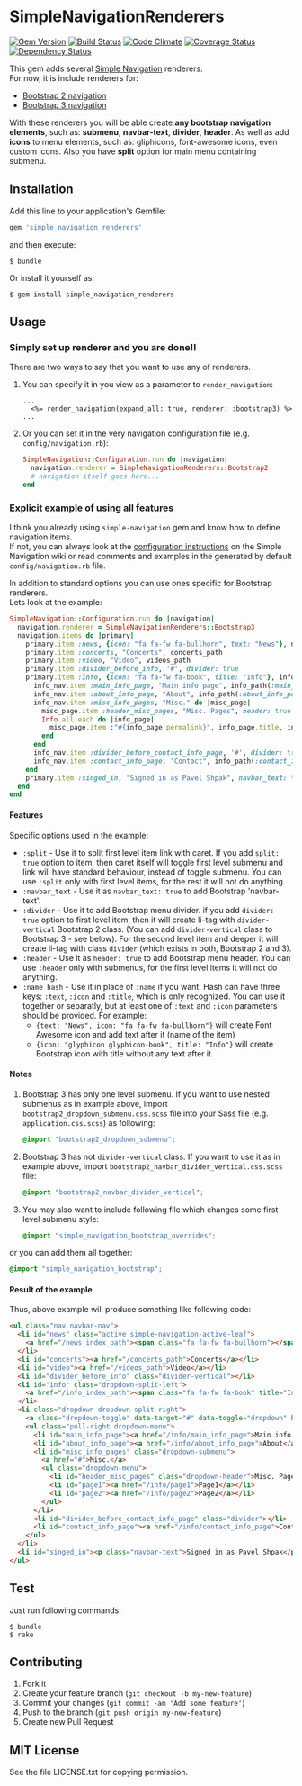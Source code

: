 # SimpleNavigationRenderers

[![Gem Version](https://badge.fury.io/rb/simple_navigation_renderers.png)](http://badge.fury.io/rb/simple_navigation_renderers)
[![Build Status](https://travis-ci.org/ShPakvel/simple_navigation_renderers.png?branch=master)](https://travis-ci.org/ShPakvel/simple_navigation_renderers)
[![Code Climate](https://codeclimate.com/github/ShPakvel/simple_navigation_renderers.png)](https://codeclimate.com/github/ShPakvel/simple_navigation_renderers)
[![Coverage Status](https://coveralls.io/repos/ShPakvel/simple_navigation_renderers/badge.png)](https://coveralls.io/r/ShPakvel/simple_navigation_renderers)
[![Dependency Status](https://gemnasium.com/ShPakvel/simple_navigation_renderers.png)](https://gemnasium.com/ShPakvel/simple_navigation_renderers)

This gem adds several [Simple Navigation](https://github.com/andi/simple-navigation) renderers.  
For now, it is include renderers for:
* [Bootstrap 2 navigation](http://getbootstrap.com/2.3.2/components.html#navbar)
* [Bootstrap 3 navigation](http://getbootstrap.com/components/#navbar)

With these renderers you will be able create **any bootstrap navigation elements**, such as: **submenu**, **navbar-text**, **divider**, **header**. As well as add **icons** to menu elements, such as: gliphicons, font-awesome icons, even custom icons. Also you have **split** option for main menu containing submenu.

## Installation

Add this line to your application's Gemfile:

```ruby
gem 'simple_navigation_renderers'
```

and then execute:

```console
$ bundle
```

Or install it yourself as:

```console
$ gem install simple_navigation_renderers
```


## Usage

### Simply set up renderer and you are done!!

There are two ways to say that you want to use any of renderers.

1. You can specify it in you view as a parameter to `render_navigation`:

    ```erb
    ...
      <%= render_navigation(expand_all: true, renderer: :bootstrap3) %>
    ...
    ```

2. Or you can set it in the very navigation configuration file (e.g. `config/navigation.rb`):

    ```ruby
    SimpleNavigation::Configuration.run do |navigation|
      navigation.renderer = SimpleNavigationRenderers::Bootstrap2
      # navigation itself goes here...
    end
    ```

### Explicit example of using all features

I think you already using `simple-navigation` gem and know how to define navigation items.  
If not, you can always look at the [configuration instructions](https://github.com/andi/simple-navigation/wiki/Configuration) on the Simple Navigation wiki or read comments and examples in the generated by default `config/navigation.rb` file.

In addition to standard options you can use ones specific for Bootstrap renderers.  
Lets look at the example:

```ruby
SimpleNavigation::Configuration.run do |navigation|
  navigation.renderer = SimpleNavigationRenderers::Bootstrap3
  navigation.items do |primary|
    primary.item :news, {icon: "fa fa-fw fa-bullhorn", text: "News"}, news_index_path
    primary.item :concerts, "Concerts", concerts_path
    primary.item :video, "Video", videos_path
    primary.item :divider_before_info, '#', divider: true
    primary.item :info, {icon: "fa fa-fw fa-book", title: "Info"}, info_index_path, split: true do |info_nav|
      info_nav.item :main_info_page, "Main info page", info_path(:main_info_page)
      info_nav.item :about_info_page, "About", info_path(:about_info_page)
      info_nav.item :misc_info_pages, "Misc." do |misc_page|
        misc_page.item :header_misc_pages, "Misc. Pages", header: true
        Info.all.each do |info_page|
          misc_page.item :"#{info_page.permalink}", info_page.title, info_path(info_page)
        end
      end
      info_nav.item :divider_before_contact_info_page, '#', divider: true
      info_nav.item :contact_info_page, "Contact", info_path(:contact_info_page)
    end
    primary.item :singed_in, "Signed in as Pavel Shpak", navbar_text: true
  end
end
```

#### Features

Specific options used in the example:

* `:split` - Use it to split first level item link with caret. If you add `split: true` option to item, then caret itself will toggle first level submenu and link will have standard behaviour, instead of toggle submenu. You can use `:split` only with first level items, for the rest it will not do anything.
* `:navbar_text` - Use it as `navbar_text: true` to add Bootstrap 'navbar-text'.
* `:divider` - Use it to add Bootstrap menu divider. if you add `divider: true` option to first level item, then it will create li-tag with `divider-vertical` Bootstrap 2 class. (You can add `divider-vertical` class to Bootstrap 3 - see below). For the second level item and deeper it will create li-tag with class `divider` (which exists in both, Bootstrap 2 and 3).
* `:header` - Use it as `header: true` to add Bootstrap menu header. You can use `:header` only with submenus, for the first level items it will not do anything.
* `:name hash` - Use it in place of `:name` if you want. Hash can have three keys: `:text`, `:icon` and `:title`, which is only recognized. You can use it together or separatly, but at least one of `:text` and `:icon` parameters should be provided. For example:
  * `{text: "News", icon: "fa fa-fw fa-bullhorn"}` will create Font Awesome icon and add text after it (name of the item)
  * `{icon: "glyphicon glyphicon-book", title: "Info"}` will create Bootstrap icon with title without any text after it

#### Notes

1. Bootstrap 3 has only one level submenu. If you want to use nested submenus as in example above, import `bootstrap2_dropdown_submenu.css.scss` file into your Sass file (e.g. `application.css.scss`) as following:

    ```scss
    @import "bootstrap2_dropdown_submenu";
    ```

2. Bootstrap 3 has not `divider-vertical` class. If you want to use it as in example above, import `bootstrap2_navbar_divider_vertical.css.scss` file:

    ```scss
    @import "bootstrap2_navbar_divider_vertical";
    ```

3. You may also want to include following file which changes some first level submenu style:

    ```scss
    @import "simple_navigation_bootstrap_overrides";
    ```

or you can add them all together:

```scss
@import "simple_navigation_bootstrap";
```

#### Result of the example

Thus, above example will produce something like following code:

```html
<ul class="nav navbar-nav">
  <li id="news" class="active simple-navigation-active-leaf">
    <a href="/news_index_path"><span class="fa fa-fw fa-bullhorn"></span> News</a>
  </li>
  <li id="concerts"><a href="/concerts_path">Concerts</a></li>
  <li id="video"><a href="/videos_path">Video</a></li>
  <li id="divider_before_info" class="divider-vertical"></li>
  <li id="info" class="dropdown-split-left">
    <a href="/info_index_path"><span class="fa fa-fw fa-book" title="Info"></span></a>
  </li>
  <li class="dropdown dropdown-split-right">
    <a class="dropdown-toggle" data-target="#" data-toggle="dropdown" href="#"><b class="caret"></b></a>
    <ul class="pull-right dropdown-menu">
      <li id="main_info_page"><a href="/info/main_info_page">Main info page</a></li>
      <li id="about_info_page"><a href="/info/about_info_page">About</a></li>
      <li id="misc_info_pages" class="dropdown-submenu">
        <a href="#">Misc.</a>
        <ul class="dropdown-menu">
          <li id="header_misc_pages" class="dropdown-header">Misc. Pages</li>
          <li id="page1"><a href="/info/page1">Page1</a></li>
          <li id="page2"><a href="/info/page2">Page2</a></li>
        </ul>
      </li>
      <li id="divider_before_contact_info_page" class="divider"></li>
      <li id="contact_info_page"><a href="/info/contact_info_page">Contact</a></li>
    </ul>
  </li>
  <li id="singed_in"><p class="navbar-text">Signed in as Pavel Shpak</p></li>
</ul>
```


## Test

Just run following commands:

```console
$ bundle
$ rake
```


## Contributing

1. Fork it
2. Create your feature branch (`git checkout -b my-new-feature`)
3. Commit your changes (`git commit -am 'Add some feature'`)
4. Push to the branch (`git push origin my-new-feature`)
5. Create new Pull Request


## MIT License

See the file LICENSE.txt for copying permission.
